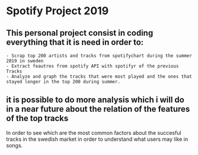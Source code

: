 # Spotify Project 2019


## This personal project consist in coding everything that it is need in order to:
    - Scrap top 200 artists and tracks from spotifychart during the summer 2019 in sweden
    - Extract feautres from spotify API with spotifyr of the previous Tracks
    - Analyze and graph the tracks that were most played and the ones that stayed longer in the top 200 during summer.
    
    
## it is possible to do more analysis which i will do in a near future about the relation of the features of the top tracks
   In order to see which are the most common factors about the succesful tracks in the swedish market in order to understand
   what users may like in songs.


